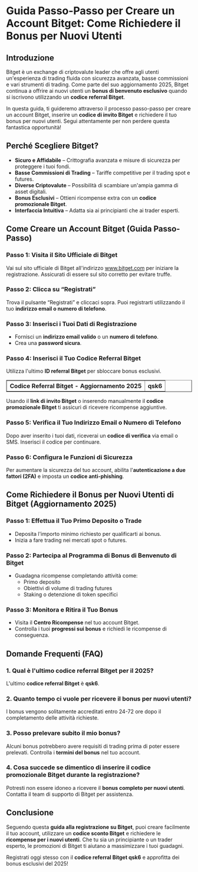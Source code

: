 <h1>Guida Passo-Passo per Creare un Account Bitget: Come Richiedere il Bonus per Nuovi Utenti</h1>

<h2>Introduzione</h2>
<p>Bitget è un exchange di criptovalute leader che offre agli utenti un'esperienza di trading fluida con sicurezza avanzata, basse commissioni e vari strumenti di trading. Come parte del suo aggiornamento 2025, Bitget continua a offrire ai nuovi utenti un <strong>bonus di benvenuto esclusivo</strong> quando si iscrivono utilizzando un <strong>codice referral Bitget</strong>.</p>
<p>In questa guida, ti guideremo attraverso il processo passo-passo per creare un account Bitget, inserire un <strong>codice di invito Bitget</strong> e richiedere il tuo bonus per nuovi utenti. Segui attentamente per non perdere questa fantastica opportunità!</p>

<h2>Perché Scegliere Bitget?</h2>
<ul>
    <li><strong>Sicuro e Affidabile</strong> – Crittografia avanzata e misure di sicurezza per proteggere i tuoi fondi.</li>
    <li><strong>Basse Commissioni di Trading</strong> – Tariffe competitive per il trading spot e futures.</li>
    <li><strong>Diverse Criptovalute</strong> – Possibilità di scambiare un'ampia gamma di asset digitali.</li>
    <li><strong>Bonus Esclusivi</strong> – Ottieni ricompense extra con un <strong>codice promozionale Bitget</strong>.</li>
    <li><strong>Interfaccia Intuitiva</strong> – Adatta sia ai principianti che ai trader esperti.</li>
</ul>

<h2>Come Creare un Account Bitget (Guida Passo-Passo)</h2>
<h3>Passo 1: Visita il Sito Ufficiale di Bitget</h3>
<p>Vai sul sito ufficiale di Bitget all'indirizzo <a href="https://partner.bitget.com/bg/LP3S5U">www.bitget.com</a> per iniziare la registrazione. Assicurati di essere sul sito corretto per evitare truffe.</p>

<h3>Passo 2: Clicca su “Registrati”</h3>
<p>Trova il pulsante “Registrati” e cliccaci sopra. Puoi registrarti utilizzando il tuo <strong>indirizzo email o numero di telefono</strong>.</p>

<h3>Passo 3: Inserisci i Tuoi Dati di Registrazione</h3>
<ul>
    <li>Fornisci un <strong>indirizzo email valido</strong> o un <strong>numero di telefono</strong>.</li>
    <li>Crea una <strong>password sicura</strong>.</li>
</ul>

<h3>Passo 4: Inserisci il Tuo Codice Referral Bitget</h3>
<p>Utilizza l'ultimo <strong>ID referral Bitget</strong> per sbloccare bonus esclusivi.</p>

<table border="1">
    <tr>
        <th>Codice Referral Bitget - Aggiornamento 2025</th>
        <th>qsk6</th>
    </tr>
</table>

<p>Usando il <strong>link di invito Bitget</strong> o inserendo manualmente il <strong>codice promozionale Bitget</strong> ti assicuri di ricevere ricompense aggiuntive.</p>

<h3>Passo 5: Verifica il Tuo Indirizzo Email o Numero di Telefono</h3>
<p>Dopo aver inserito i tuoi dati, riceverai un <strong>codice di verifica</strong> via email o SMS. Inserisci il codice per continuare.</p>

<h3>Passo 6: Configura le Funzioni di Sicurezza</h3>
<p>Per aumentare la sicurezza del tuo account, abilita l'<strong>autenticazione a due fattori (2FA)</strong> e imposta un <strong>codice anti-phishing</strong>.</p>

<h2>Come Richiedere il Bonus per Nuovi Utenti di Bitget (Aggiornamento 2025)</h2>
<h3>Passo 1: Effettua il Tuo Primo Deposito o Trade</h3>
<ul>
    <li>Deposita l'importo minimo richiesto per qualificarti ai bonus.</li>
    <li>Inizia a fare trading nei mercati spot o futures.</li>
</ul>

<h3>Passo 2: Partecipa al Programma di Bonus di Benvenuto di Bitget</h3>
<ul>
    <li>Guadagna ricompense completando attività come:
        <ul>
            <li>Primo deposito</li>
            <li>Obiettivi di volume di trading futures</li>
            <li>Staking o detenzione di token specifici</li>
        </ul>
    </li>
</ul>

<h3>Passo 3: Monitora e Ritira il Tuo Bonus</h3>
<ul>
    <li>Visita il <strong>Centro Ricompense</strong> nel tuo account Bitget.</li>
    <li>Controlla i tuoi <strong>progressi sui bonus</strong> e richiedi le ricompense di conseguenza.</li>
</ul>

<h2>Domande Frequenti (FAQ)</h2>
<h3>1. Qual è l'ultimo codice referral Bitget per il 2025?</h3>
<p>L'ultimo <strong>codice referral Bitget</strong> è <strong>qsk6</strong>.</p>

<h3>2. Quanto tempo ci vuole per ricevere il bonus per nuovi utenti?</h3>
<p>I bonus vengono solitamente accreditati entro 24-72 ore dopo il completamento delle attività richieste.</p>

<h3>3. Posso prelevare subito il mio bonus?</h3>
<p>Alcuni bonus potrebbero avere requisiti di trading prima di poter essere prelevati. Controlla i <strong>termini del bonus</strong> nel tuo account.</p>

<h3>4. Cosa succede se dimentico di inserire il codice promozionale Bitget durante la registrazione?</h3>
<p>Potresti non essere idoneo a ricevere il <strong>bonus completo per nuovi utenti</strong>. Contatta il team di supporto di Bitget per assistenza.</p>

<h2>Conclusione</h2>
<p>Seguendo questa <strong>guida alla registrazione su Bitget</strong>, puoi creare facilmente il tuo account, utilizzare un <strong>codice sconto Bitget</strong> e richiedere le <strong>ricompense per i nuovi utenti</strong>. Che tu sia un principiante o un trader esperto, le promozioni di Bitget ti aiutano a massimizzare i tuoi guadagni.</p>
<p>Registrati oggi stesso con il <strong>codice referral Bitget qsk6</strong> e approfitta dei bonus esclusivi del 2025!</p>
